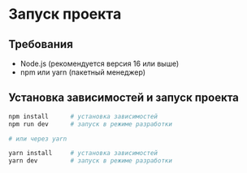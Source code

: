 # Запуск проекта

## Требования

- Node.js (рекомендуется версия 16 или выше)  
- npm или yarn (пакетный менеджер)

## Установка зависимостей и запуск проекта

```bash
npm install      # установка зависимостей
npm run dev      # запуск в режиме разработки

# или через yarn

yarn install     # установка зависимостей
yarn dev         # запуск в режиме разработки
